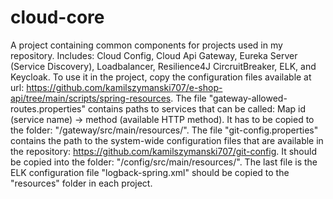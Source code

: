 # cloud-core

A project containing common components for projects used in my repository.
Includes: Cloud Config, Cloud Api Gateway, Eureka Server (Service Discovery), Loadbalancer, Resilience4J CircruitBreaker, ELK, and Keycloak.
To use it in the project, copy the configuration files available at url: https://github.com/kamilszymanski707/e-shop-api/tree/main/scripts/spring-resources.
The file "gateway-allowed-routes.properties" contains paths to services that can be called: Map id (service name) -> method (available HTTP method). It has to be copied to the folder: "/gateway/src/main/resources/".
The file "git-config.properties" contains the path to the system-wide configuration files that are available in the repository: https://github.com/kamilszymanski707/git-config. It should be copied into the folder: "/config/src/main/resources/".
The last file is the ELK configuration file "logback-spring.xml" should be copied to the "resources" folder in each project.
